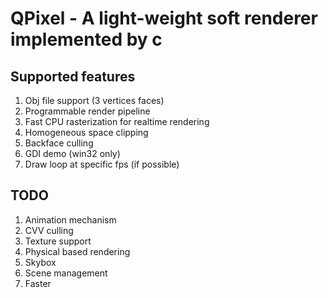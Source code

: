 # QPixel - A light-weight soft renderer implemented by c

## Supported features

1. Obj file support (3 vertices faces)
1. Programmable render pipeline
1. Fast CPU rasterization for realtime rendering
1. Homogeneous space clipping
1. Backface culling
1. GDI demo (win32 only)
1. Draw loop at specific fps (if possible)

## TODO

1. Animation mechanism
1. CVV culling
1. Texture support
1. Physical based rendering
1. Skybox
1. Scene management
1. Faster
